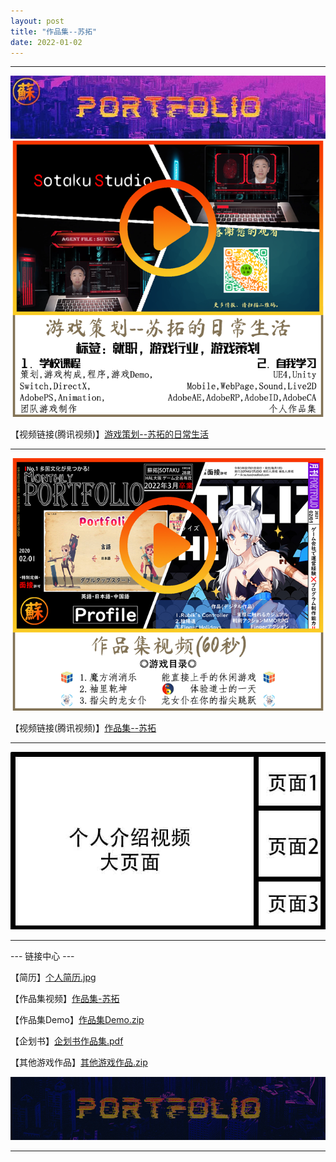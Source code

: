 ```yaml
---
layout: post
title: "作品集--苏拓"
date: 2022-01-02
---
```

********************************************************
![Image text](https://github.com/SotakuStudio/SotakuStudio.github.io/blob/main/Image/Title.jpg?raw=true)
![Image text](https://github.com/SotakuStudio/SotakuStudio.github.io/blob/main/Image/Part1.png?raw=true)

【视频链接(腾讯视频)】[游戏策划--苏拓的日常生活](https://v.qq.com/x/page/t3228lk6os9.html)

************************************************************************************************
![Image text](https://github.com/SotakuStudio/SotakuStudio.github.io/blob/main/Image/Part2.png?raw=true)

【视频链接(腾讯视频)】[作品集--苏拓](https://v.qq.com/x/page/i3228smr14l.html)

********************************************************
![Image text](https://github.com/SotakuStudio/SotakuStudio.github.io/blob/main/chnblog/image/IntroductionPage.jpg?raw=true)

********************************************************

--- 链接中心 ---

【简历】[个人简历.jpg](https://github.com/SotakuStudio/SotakuStudio.github.io/blob/main/Image/ImageChinese/image/ResumeChn.jpg?raw=true)

【作品集视频】[作品集-苏拓](https://v.qq.com/x/page/d3224z0fxsn.html)

【作品集Demo】[作品集Demo.zip](https://v.qq.com/x/page/d3224z0fxsn.html)

【企划书】[企划书作品集.pdf](https://1drv.ms/b/s!Aj9fktzHJKNciN06rw5TyEamfuhR8g?e=3nODQ8)

【其他游戏作品】[其他游戏作品.zip](https://1drv.ms/b/s!Aj9fktzHJKNciN06rw5TyEamfuhR8g?e=3nODQ8)

![Image text](https://github.com/SotakuStudio/SotakuStudio.github.io/blob/main/Image/End.png?raw=true) 
********************************************************
